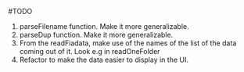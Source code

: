 #TODO

1. parseFilename function. Make it more generalizable.
2. parseDup function. Make it more generalizable.
3. From the readFiadata, make use of the names of the list 
of the data coming out of it. Look e.g in readOneFolder
4. Refactor to make the data easier to display in the UI.
